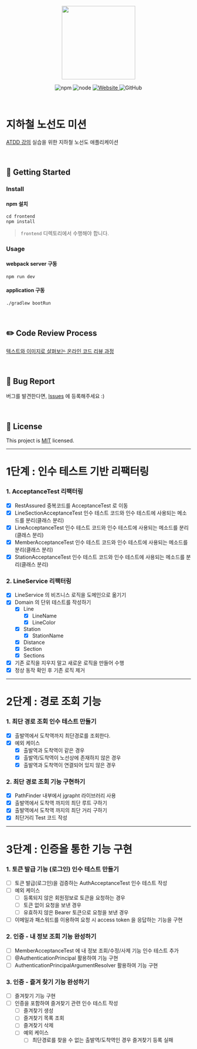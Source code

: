 <p align="center">
    <img width="200px;" src="https://raw.githubusercontent.com/woowacourse/atdd-subway-admin-frontend/master/images/main_logo.png"/>
</p>
<p align="center">
  <img alt="npm" src="https://img.shields.io/badge/npm-%3E%3D%205.5.0-blue">
  <img alt="node" src="https://img.shields.io/badge/node-%3E%3D%209.3.0-blue">
  <a href="https://edu.nextstep.camp/c/R89PYi5H" alt="nextstep atdd">
    <img alt="Website" src="https://img.shields.io/website?url=https%3A%2F%2Fedu.nextstep.camp%2Fc%2FR89PYi5H">
  </a>
  <img alt="GitHub" src="https://img.shields.io/github/license/next-step/atdd-subway-service">
</p>

<br>

# 지하철 노선도 미션
[ATDD 강의](https://edu.nextstep.camp/c/R89PYi5H) 실습을 위한 지하철 노선도 애플리케이션

<br>

## 🚀 Getting Started

### Install
#### npm 설치
```
cd frontend
npm install
```
> `frontend` 디렉토리에서 수행해야 합니다.

### Usage
#### webpack server 구동
```
npm run dev
```
#### application 구동
```
./gradlew bootRun
```
<br>

## ✏️ Code Review Process
[텍스트와 이미지로 살펴보는 온라인 코드 리뷰 과정](https://github.com/next-step/nextstep-docs/tree/master/codereview)

<br>

## 🐞 Bug Report

버그를 발견한다면, [Issues](https://github.com/next-step/atdd-subway-service/issues) 에 등록해주세요 :)

<br>

## 📝 License

This project is [MIT](https://github.com/next-step/atdd-subway-service/blob/master/LICENSE.md) licensed.

---

# 1단계 : 인수 테스트 기반 리팩터링

### 1. AcceptanceTest 리팩터링
- [X] RestAssured 중복코드를 AcceptanceTest 로 이동
- [X] LineSectionAcceptanceTest 인수 테스트 코드와 인수 테스트에 사용되는 메소드를 분리(클래스 분리)
- [X] LineAcceptanceTest 인수 테스트 코드와 인수 테스트에 사용되는 메소드를 분리(클래스 분리)
- [X] MemberAcceptanceTest 인수 테스트 코드와 인수 테스트에 사용되는 메소드를 분리(클래스 분리)
- [X] StationAcceptanceTest 인수 테스트 코드와 인수 테스트에 사용되는 메소드를 분리(클래스 분리)

### 2. LineService 리팩터링
- [X] LineService 의 비즈니스 로직을 도메인으로 옮기기
- [X] Domain 의 단위 테스트를 작성하기
    - [X] Line
      - [X] LineName
      - [X] LineColor
    - [X] Station
      - [X] StationName
    - [X] Distance
    - [X] Section
    - [X] Sections
- [X] 기존 로직을 지우지 말고 새로운 로직을 만들어 수행
- [X] 정상 동작 확인 후 기존 로직 제거

---

# 2단계 : 경로 조회 기능

### 1. 최단 경로 조회 인수 테스트 만들기
- [X] 출발역에서 도착역까지 최단경로를 조회한다.
- [X] 예외 케이스
    - [X] 출발역과 도착역이 같은 경우
    - [X] 출발역/도착역이 노선상에 존재하지 않은 경우
    - [X] 출발역과 도착역이 연결되어 있지 않은 경우

### 2. 최단 경로 조회 기능 구현하기
- [X] PathFinder 내부에서 jgrapht 라이브러리 사용
- [X] 출발역에서 도착역 까지의 최단 루트 구하기
- [X] 출발역에서 도착역 까지의 최단 거리 구하기
- [X] 최단거리 Test 코드 작성

---

# 3단계 : 인증을 통한 기능 구현

### 1. 토큰 발급 기능 (로그인) 인수 테스트 만들기
- [ ] 토큰 발급(로그인)을 검증하는 AuthAcceptanceTest 인수 테스트 작성
- [ ] 예외 케이스
    - [ ] 등록되지 않은 회원정보로 토큰을 요청하는 경우
    - [ ] 토큰 없이 요청을 보낸 경우
    - [ ] 유효하지 않은 Bearer 토큰으로 요청을 보낸 경우
- [ ] 이메일과 패스워드를 이용하여 요청 시 access token 을 응답하는 기능을 구현

### 2. 인증 - 내 정보 조회 기능 완성하기
- [ ] MemberAcceptanceTest 에 내 정보 조회/수정/사제 기능 인수 테스트 추가
- [ ] @AuthenticationPrincipal 활용하여 기능 구현
- [ ] AuthenticationPrincipalArgumentResolver 활용하여 기능 구현

### 3. 인증 - 즐겨 찾기 기능 완성하기
- [ ] 즐겨찾기 기능 구현
- [ ] 인증을 포함하여 즐겨찾기 관련 인수 테스트 작성
    - [ ] 즐겨찾기 생성
    - [ ] 즐겨찾기 목록 조회
    - [ ] 즐겨찾기 삭제
    - [ ] 예외 케이스
        - [ ] 최단경로를 찾을 수 없는 출발역/도착역인 경우 즐겨찾기 등록 실패